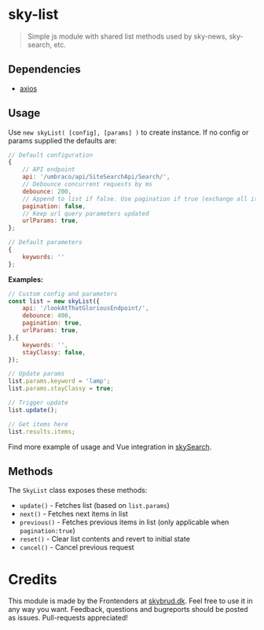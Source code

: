 # sky-list
> Simple js module with shared list methods used by sky-news, sky-search, etc.

## Dependencies
- [axios](https://github.com/mzabriskie/axios)

## Usage
Use `new skyList( [config], [params] )` to create instance. If no config or params supplied the defaults are:
``` js
// Default configuration
{
    // API endpoint
	api: '/umbraco/api/SiteSearchApi/Search/',
	// Debounce concurrent requests by ms
	debounce: 200,
	// Append to list if false. Use pagination if true (exchange all items in list on next() or previous()
	pagination: false,
	// Keep url query parameters updated
	urlParams: true,
};

// Default parameters
{
    keywords: ''
};
```
**Examples:**
``` js
// Custom config and parameters
const list = new skyList({
    api: '/lookAtThatGloriousEndpoint/',
    debounce: 400,
    pagination: true,
    urlParams: true,
},{
    keywords: '',
    stayClassy: false,
});

// Update params
list.params.keyword = 'lamp';
list.params.stayClassy = true;

// Trigger update
list.update();

// Get items here
list.results.items;
```
Find more example of usage and Vue integration in [skySearch](https://github.com/skybrud/sky-search).

## Methods
The `SkyList` class exposes these methods:
- `update()` - Fetches list (based on `list.params`)
- `next()` - Fetches next items in list
- `previous()` - Fetches previous items in list (only applicable when `pagination:true`)
- `reset()` - Clear list contents and revert to initial state
- `cancel()` - Cancel previous request

# Credits
This module is made by the Frontenders at [skybrud.dk](http://www.skybrud.dk/). Feel free to use it in any way you want. Feedback, questions and bugreports should be posted as issues. Pull-requests appreciated!
